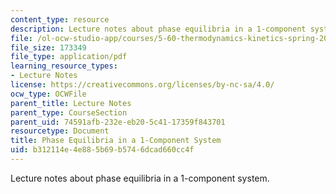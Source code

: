 ```yaml
---
content_type: resource
description: Lecture notes about phase equilibria in a 1-component system.
file: /ol-ocw-studio-app/courses/5-60-thermodynamics-kinetics-spring-2008/b312114e4e885b69b5746dcad660cc4f_lec_18.pdf
file_size: 173349
file_type: application/pdf
learning_resource_types:
- Lecture Notes
license: https://creativecommons.org/licenses/by-nc-sa/4.0/
ocw_type: OCWFile
parent_title: Lecture Notes
parent_type: CourseSection
parent_uid: 74591afb-232e-eb20-5c41-17359f843701
resourcetype: Document
title: Phase Equilibria in a 1-Component System
uid: b312114e-4e88-5b69-b574-6dcad660cc4f
---
```

Lecture notes about phase equilibria in a 1-component system.